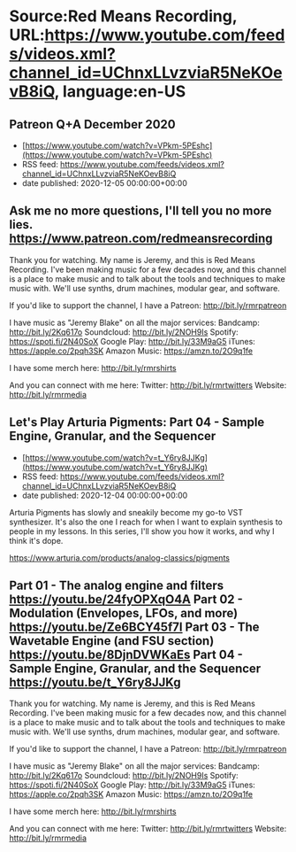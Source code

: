 # Source:Red Means Recording, URL:https://www.youtube.com/feeds/videos.xml?channel_id=UChnxLLvzviaR5NeKOevB8iQ, language:en-US

## Patreon Q+A December 2020
 - [https://www.youtube.com/watch?v=VPkm-5PEshc](https://www.youtube.com/watch?v=VPkm-5PEshc)
 - RSS feed: https://www.youtube.com/feeds/videos.xml?channel_id=UChnxLLvzviaR5NeKOevB8iQ
 - date published: 2020-12-05 00:00:00+00:00

Ask me no more questions, I'll tell you no more lies.
https://www.patreon.com/redmeansrecording
------------------------------------
Thank you for watching. My name is Jeremy, and this is Red Means Recording. I've been making music for a few decades now, and this channel is a place to make music and to talk about the tools and techniques to make music with. We'll use synths, drum machines, modular gear, and software. 

If you'd like to support the channel, I have a Patreon:  http://bit.ly/rmrpatreon

I have music as "Jeremy Blake" on all the major services: 
Bandcamp: http://bit.ly/2Kq617o
Soundcloud: http://bit.ly/2NOH9Is
Spotify: https://spoti.fi/2N40SoX
Google Play: http://bit.ly/33M9aG5
iTunes: https://apple.co/2pqh3SK
Amazon Music: https://amzn.to/2O9q1fe

I have some merch here: http://bit.ly/rmrshirts

And you can connect with me here: 
Twitter: http://bit.ly/rmrtwitters
Website: http://bit.ly/rmrmedia

## Let's Play Arturia Pigments: Part 04 - Sample Engine, Granular, and the Sequencer
 - [https://www.youtube.com/watch?v=t_Y6ry8JJKg](https://www.youtube.com/watch?v=t_Y6ry8JJKg)
 - RSS feed: https://www.youtube.com/feeds/videos.xml?channel_id=UChnxLLvzviaR5NeKOevB8iQ
 - date published: 2020-12-04 00:00:00+00:00

Arturia Pigments has slowly and sneakily become my go-to VST synthesizer. It's also the one I reach for when I want to explain synthesis to people in my lessons. In this series, I'll show you how it works, and why I think it's dope.

https://www.arturia.com/products/analog-classics/pigments

Part 01 - The analog engine and filters 
https://youtu.be/24fyOPXqO4A
Part 02 - Modulation (Envelopes, LFOs, and more) 
https://youtu.be/Ze6BCY45f7I
Part 03 - The Wavetable Engine (and FSU section) 
https://youtu.be/8DjnDVWKaEs
Part 04 - Sample Engine, Granular, and the Sequencer 
https://youtu.be/t_Y6ry8JJKg
------------------------------------
Thank you for watching. My name is Jeremy, and this is Red Means Recording. I've been making music for a few decades now, and this channel is a place to make music and to talk about the tools and techniques to make music with. We'll use synths, drum machines, modular gear, and software. 

If you'd like to support the channel, I have a Patreon:  http://bit.ly/rmrpatreon

I have music as "Jeremy Blake" on all the major services: 
Bandcamp: http://bit.ly/2Kq617o
Soundcloud: http://bit.ly/2NOH9Is
Spotify: https://spoti.fi/2N40SoX
Google Play: http://bit.ly/33M9aG5
iTunes: https://apple.co/2pqh3SK
Amazon Music: https://amzn.to/2O9q1fe

I have some merch here: http://bit.ly/rmrshirts

And you can connect with me here: 
Twitter: http://bit.ly/rmrtwitters
Website: http://bit.ly/rmrmedia

